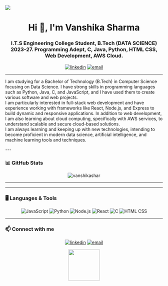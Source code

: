 <!-- Header -->
<p align="center">
 <img style="display: block; margin: 0 auto;" src="https://media3.giphy.com/media/v1.Y2lkPTc5MGI3NjExNmM0bzJrNjNldHdna21rNG54amh0OWpmN3Bta3A0bDZybmxwOHR1aCZlcD12MV9pbnRlcm5hbF9naWZfYnlfaWQmY3Q9Zw/26tn33aiTi1jkl6H6/giphy.webp">
</p>

<h1 align="center">Hi 👋, I'm Vanshika Sharma</h1>
<h3 align="center">I.T.S Engineering College Student, B.Tech (DATA SCIENCE) 2023-27. Programming Adept, C, Java, Python, HTML CSS, Web Development, AWS Cloud.</h3>

<p align="center">
  <a href="https://www.linkedin.com/in/vanshika-sharma-b11658279/" target="blank"><img align="center" src="https://img.shields.io/badge/-LinkedIn-blue?style=flat-square&logo=Linkedin&logoColor=white" alt="linkedin" /></a>
  <a href="mailto:vanshikapandit02911@gmail.com" target="blank"><img align="center" src="https://img.shields.io/badge/-Gmail-D14836?style=flat-square&logo=Gmail&logoColor=white" alt="email" /></a>

</p>

---

<!-- Introduction -->
<p>I am studying for a Bachelor of Technology (B.Tech) in Computer Science focusing on Data Science. I have strong skills in programming languages such as Python, Java, C, and JavaScript, and I have used them to create various software and web projects.<br>I am particularly interested in full-stack web development and have experience working with frameworks like React, Node.js, and Express to build dynamic and responsive applications. In addition to web development, I am also learning about cloud computing, specifically with AWS services, to understand scalable and secure cloud-based solutions.
 <br>
I am always learning and keeping up with new technologies, intending to become proficient in modern data science, artificial intelligence, and machine learning tools and techniques.</p>
---

### 📊 GitHub Stats

<p align="center">
  <img src="https://github-readme-stats.vercel.app/api?username=vanshikashar&show_icons=true&theme=radical" alt="vanshikashar" />
</p>

---



---

### 🖥️ Languages & Tools

<p align="center">
  <img src="https://img.shields.io/badge/JavaScript-black?style=flat-square&logo=javascript" alt="JavaScript" />
  <img src="https://img.shields.io/badge/Python-black?style=flat-square&logo=python" alt="Python" />
  <img src="https://img.shields.io/badge/Node.js-black?style=flat-square&logo=Node.js" alt="Node.js" />
  <img src="https://img.shields.io/badge/React-black?style=flat-square&logo=React" alt="React" />
  <img src="https://img.shields.io/badge/C-black?style=flat-square&logo=C" alt="C" />
  <img src="https://img.shields.io/badge/HTML%20CSS-black?style=flat-square&logo=HTML%20CSS" alt="HTML CSS" />
</p>

---
<p></p>

### 📫 Connect with me

<p align="center">
  <a href="https://www.linkedin.com/in/vanshika-sharma-b11658279/" target="blank"><img align="center" src="https://img.shields.io/badge/-LinkedIn-blue?style=flat-square&logo=Linkedin&logoColor=white" alt="linkedin" /></a>
  <a href="mailto: vanshikapandit@gmail.com" target="blank"><img align="center" src="https://img.shields.io/badge/-Gmail-D14836?style=flat-square&logo=Gmail&logoColor=white" alt="email" /></a>
  
</p>

<!-- Footer -->
<p align="center">
  <img src="https://media.giphy.com/media/j2pOGeGYKe2xCCKwfi/giphy.gif" width="100px">
</p>
